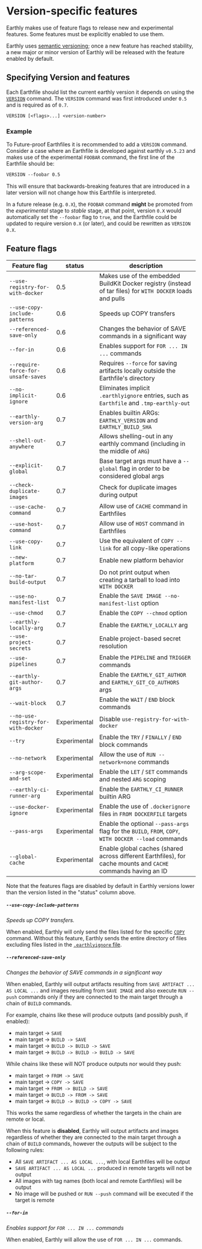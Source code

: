 # Version-specific features

Earthly makes use of feature flags to release new and experimental features.
Some features must be explicitly enabled to use them.

Earthly uses [semantic versioning](http://semver.org/); once a new feature
has reached stability, a new major or minor version of Earthly will be released with
the feature enabled by default.

## Specifying Version and features

Each Earthfile should list the current earthly version it depends on using the [`VERSION`](../earthfile/earthfile.md#version) command.
The `VERSION` command was first introduced under `0.5` and is required as of `0.7`.

```Dockerfile
VERSION [<flags>...] <version-number>
```

### Example

To Future-proof Earthfiles it is recommended to add a `VERSION` command. Consider a case where an Earthfile is developed
against earthly `v0.5.23` and makes use of the experimental `FOOBAR` command, the first line of the Earthfile should be:

```Dockerfile
VERSION --foobar 0.5
```

This will ensure that backwards-breaking features that are introduced in a later version will not change how this Earthfile is interpreted.

In a future release (e.g. `0.X`), the `FOOBAR` command **might** be promoted from the _experimental_ stage to _stable_ stage,
at that point, version `0.X` would automatically set the `--foobar` flag to `true`, and the Earthfile could be updated
to require version `0.X` (or later), and could be rewritten as `VERSION 0.X`.

## Feature flags

| Feature flag                        | status       | description                                                                                                   |
|-------------------------------------|--------------|---------------------------------------------------------------------------------------------------------------|
| `--use-registry-for-with-docker`    | 0.5          | Makes use of the embedded BuildKit Docker registry (instead of tar files) for `WITH DOCKER` loads and pulls   |
| `--use-copy-include-patterns`       | 0.6          | Speeds up COPY transfers                                                                                      |
| `--referenced-save-only`            | 0.6          | Changes the behavior of SAVE commands in a significant way                                                    |
| `--for-in`                          | 0.6          | Enables support for `FOR ... IN ...` commands                                                                 |
| `--require-force-for-unsafe-saves`  | 0.6          | Requires `--force` for saving artifacts locally outside the Earthfile's directory                             |
| `--no-implicit-ignore`              | 0.6          | Eliminates implicit `.earthlyignore` entries, such as `Earthfile` and `.tmp-earthly-out`                      |
| `--earthly-version-arg`             | 0.7          | Enables builtin ARGs: `EARTHLY_VERSION` and `EARTHLY_BUILD_SHA`                                               |
| `--shell-out-anywhere`              | 0.7          | Allows shelling-out in any earthly command (including in the middle of `ARG`)                                 |
| `--explicit-global`                 | 0.7          | Base target args must have a `--global` flag in order to be considered global args                            |
| `--check-duplicate-images`          | 0.7          | Check for duplicate images during output                                                                      |
| `--use-cache-command`               | 0.7          | Allow use of `CACHE` command in Earthfiles                                                                    |
| `--use-host-command`                | 0.7          | Allow use of `HOST` command in Earthfiles                                                                     |
| `--use-copy-link`                   | 0.7          | Use the equivalent of `COPY --link` for all copy-like operations                                              |
| `--new-platform`                    | 0.7          | Enable new platform behavior                                                                                  |
| `--no-tar-build-output`             | 0.7          | Do not print output when creating a tarball to load into `WITH DOCKER`                                        |
| `--use-no-manifest-list`            | 0.7          | Enable the `SAVE IMAGE --no-manifest-list` option                                                             |
| `--use-chmod`                       | 0.7          | Enable the `COPY --chmod` option                                                                              |
| `--earthly-locally-arg`             | 0.7          | Enable the `EARTHLY_LOCALLY` arg                                                                              |
| `--use-project-secrets`             | 0.7          | Enable project-based secret resolution                                                                        |
| `--use-pipelines`                   | 0.7          | Enable the `PIPELINE` and `TRIGGER` commands                                                                  |
| `--earthly-git-author-args`         | 0.7          | Enable the `EARTHLY_GIT_AUTHOR` and `EARTHLY_GIT_CO_AUTHORS` args                                             |
| `--wait-block`                      | 0.7          | Enable the `WAIT` / `END` block commands                                                                      |
| `--no-use-registry-for-with-docker` | Experimental | Disable `use-registry-for-with-docker`                                                                        |
| `--try`                             | Experimental | Enable the `TRY` / `FINALLY` / `END` block commands                                                           |
| `--no-network`                      | Experimental | Allow the use of `RUN --network=none` commands                                                                |
| `--arg-scope-and-set`               | Experimental | Enable the `LET` / `SET` commands and nested `ARG` scoping                                                    |
| `--earthly-ci-runner-arg`           | Experimental | Enable the `EARTHLY_CI_RUNNER` builtin ARG                                                                    |
| `--use-docker-ignore`               | Experimental | Enable the use of `.dockerignore` files in `FROM DOCKERFILE` targets                                          |
| `--pass-args`                       | Experimental | Enable the optional `--pass-args` flag for the `BUILD`, `FROM`, `COPY`, `WITH DOCKER --load` commands         |
| `--global-cache`                    | Experimental | Enable global caches (shared across different Earthfiles), for cache mounts and `CACHE` commands having an ID |

Note that the features flags are disabled by default in Earthly versions lower than the version listed in the "status" column above.

##### `--use-copy-include-patterns`

*Speeds up COPY transfers.*

When enabled, Earthly will only send the files listed for the specific [`COPY`](../earthfile/earthfile.md#copy) command.
Without this feature, Earthly sends the entire directory of files excluding files listed in the [`.earthlyignore` file](../earthfile/earthlyignore.md).

##### `--referenced-save-only`

*Changes the behavior of SAVE commands in a significant way*

When enabled, Earthly will output artifacts resulting from `SAVE ARTIFACT ... AS LOCAL ...` and images resulting from `SAVE IMAGE` and also execute `RUN --push` commands only if they are connected to the main target through a chain of `BUILD` commands.

For example, chains like these will produce outputs (and possibly push, if enabled):

* main target -> `SAVE`
* main target -> `BUILD -> SAVE`
* main target -> `BUILD -> BUILD -> SAVE`
* main target -> `BUILD -> BUILD -> BUILD -> SAVE`

While chains like these will NOT produce outputs nor would they push:

* main target -> `FROM -> SAVE`
* main target -> `COPY -> SAVE`
* main target -> `FROM -> BUILD -> SAVE`
* main target -> `BUILD -> FROM -> SAVE`
* main target -> `BUILD -> BUILD -> COPY -> SAVE`

This works the same regardless of whether the targets in the chain are remote or local.

When this feature is **disabled**, Earthly will output artifacts and images regardless of whether they are connected to the main target through a chain of `BUILD` commands, however the outputs will be subject to the following rules:

* All `SAVE ARTIFACT ... AS LOCAL ...`, with local Earthfiles will be output
* `SAVE ARTIFACT ... AS LOCAL ...` produced in remote targets will not be output
* All images with tag names (both local and remote Earthfiles) will be output
* No image will be pushed or `RUN --push` command will be executed if the target is remote

##### `--for-in`

*Enables support for `FOR ... IN ...` commands*

When enabled, Earthly will allow the use of `FOR ... IN ...` commands.
